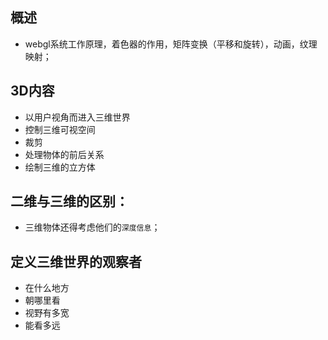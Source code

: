 ## 概述

* webgl系统工作原理，着色器的作用，矩阵变换（平移和旋转），动画，纹理映射；

## 3D内容

* 以用户视角而进入三维世界
* 控制三维可视空间
* 裁剪
* 处理物体的前后关系
* 绘制三维的立方体

## 二维与三维的区别：

* 三维物体还得考虑他们的`深度信息`；

## 定义三维世界的观察者

* 在什么地方
* 朝哪里看
* 视野有多宽
* 能看多远

